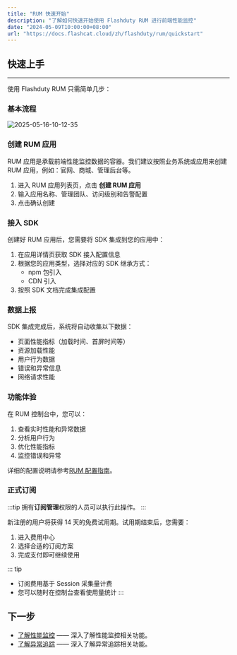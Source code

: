 ```yaml
---
title: "RUM 快速开始"
description: "了解如何快速开始使用 Flashduty RUM 进行前端性能监控"
date: "2024-05-09T10:00:00+08:00"
url: "https://docs.flashcat.cloud/zh/flashduty/rum/quickstart"
---
```


## 快速上手

---

使用 Flashduty RUM 只需简单几步：

### 基本流程

![2025-05-16-10-12-35](https://docs-cdn.flashcat.cloud/imges/png/d07dcc491678ab93ca5fe2302631913a.png)

### 创建 RUM 应用

RUM 应用是承载前端性能监控数据的容器。我们建议按照业务系统或应用来创建 RUM 应用，例如：官网、商城、管理后台等。

1. 进入 RUM 应用列表页，点击 **创建 RUM 应用**
2. 输入应用名称、管理团队、访问级别和告警配置
3. 点击确认创建

### 接入 SDK

创建好 RUM 应用后，您需要将 SDK 集成到您的应用中：

1. 在应用详情页获取 SDK 接入配置信息
2. 根据您的应用类型，选择对应的 SDK 继承方式：
   - npm 包引入
   - CDN 引入
3. 按照 SDK 文档完成集成配置

### 数据上报

SDK 集成完成后，系统将自动收集以下数据：

- 页面性能指标（加载时间、首屏时间等）
- 资源加载性能
- 用户行为数据
- 错误和异常信息
- 网络请求性能

### 功能体验

<!-- ![2025-05-15-20-41-54](https://docs-cdn.flashcat.cloud/imges/png/b28b6692858dcf5d726800d2e7bd0857.png) -->

在 RUM 控制台中，您可以：

1. 查看实时性能和异常数据
2. 分析用户行为
3. 优化性能指标
4. 监控错误和异常

详细的配置说明请参考[RUM 配置指南](https://docs.flashcat.cloud/zh/flashduty/高级配置)。

### 正式订阅

:::tip
拥有**订阅管理**权限的人员可以执行此操作。
:::

新注册的用户将获得 14 天的免费试用期。试用期结束后，您需要：

1. 进入费用中心
2. 选择合适的订阅方案
3. 完成支付即可继续使用

::: tip

- 订阅费用基于 Session 采集量计费
- 您可以随时在控制台查看使用量统计
  :::

## 下一步

- [了解性能监控](https://docs.flashcat.cloud/zh/flashduty/getting-started) —— 深入了解性能监控相关功能。
- [了解异常追踪](https://docs.flashcat.cloud/zh/flashduty/getting-started) —— 深入了解异常追踪相关功能。
